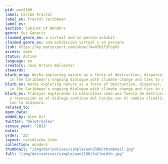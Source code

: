 ```yaml
---
pid: won2100
label: Caribe Fractal
label_en: Fractal Caribbean
label_es:
Section: Cabinet of Wonders
genre: Sui Generis
claimed_genre_en: a virtual and in-person exhibit
claimed_genre_es: una exhibición virtual y en persona
link: https://my.matterport.com/show/?m=8fD1TSFoph5
access: open
status: Active
language: en
creators: Jose Arturo Ballester
stewards:
blurb_orig: Works exploring nature as a force of destruction, dispersal, and renewal
  in the Caribbean's ongoing dialogue with climate change and ties to diaspora.
blurb_en: Works exploring nature as a force of destruction, dispersal, and renewal
  in the Caribbean's ongoing dialogue with climate change and ties to diaspora.
blurb_es: Trabajos explorando la naturaleza como una fuerza de destrucción, dispersión
  y renovación en el diálogo continuo del Caribe con el cambio climático y los vínculos
  con la diáspora.
related_to:
open_data:
added_by: Alex Gil
twitter: "@elotroalex"
census_year: '2021'
notes:
order: '22'
layout: caridischo_item
collection: wonders
thumbnail: "/img/derivatives/simple/won2100/thumbnail.jpg"
full: "/img/derivatives/simple/won2100/fullwidth.jpg"
---
```

